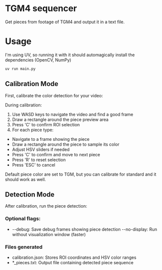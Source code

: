 # TGM4 sequencer

Get pieces from footage of TGM4 and output it in a text file.

# Usage
I'm using UV, so running it with it should automagically install the dependencies (OpenCV, NumPy)
```sh
uv run main.py
```

## Calibration Mode
First, calibrate the color detection for your video:

During calibration:

1. Use WASD keys to navigate the video and find a good frame
2. Draw a rectangle around the piece preview area
3. Press 'C' to confirm ROI selection
4. For each piece type:
  * Navigate to a frame showing the piece
  * Draw a rectangle around the piece to sample its color
  * Adjust HSV sliders if needed
  * Press 'C' to confirm and move to next piece
  * Press 'R' to reset selection
  * Press 'ESC' to cancel

Default piece color are set to TGM, but you can calibrate for standard and it should work as well.

## Detection Mode
After calibration, run the piece detection:

 ### Optional flags:

* --debug: Save debug frames showing piece detection
--no-display: Run without visualization window (faster)

### Files generated
* calibration.json: Stores ROI coordinates and HSV color ranges
* *_pieces.txt: Output file containing detected piece sequence